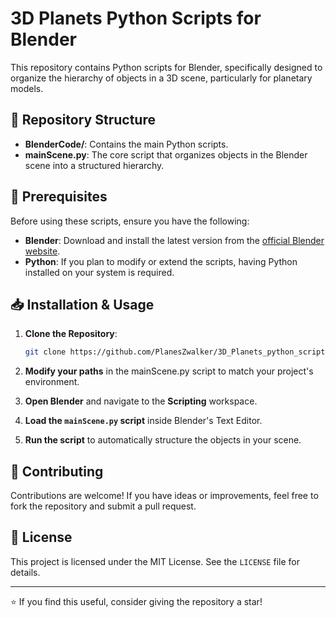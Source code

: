 # 3D Planets Python Scripts for Blender

This repository contains Python scripts for Blender, specifically designed to organize the hierarchy of objects in a 3D scene, particularly for planetary models.

## 📂 Repository Structure

- **BlenderCode/**: Contains the main Python scripts.
- **mainScene.py**: The core script that organizes objects in the Blender scene into a structured hierarchy.

## 🚀 Prerequisites

Before using these scripts, ensure you have the following:

- **Blender**: Download and install the latest version from the [official Blender website](https://www.blender.org/download/).
- **Python**: If you plan to modify or extend the scripts, having Python installed on your system is required.

## 📥 Installation & Usage

1. **Clone the Repository**:

   ```bash
   git clone https://github.com/PlanesZwalker/3D_Planets_python_scripts.git
   ```
2. **Modify your paths** in the mainScene.py script to match your project's environment.

3. **Open Blender** and navigate to the **Scripting** workspace.

4. **Load the `mainScene.py` script** inside Blender's Text Editor.
5. **Run the script** to automatically structure the objects in your scene.


## 🤝 Contributing

Contributions are welcome! If you have ideas or improvements, feel free to fork the repository and submit a pull request.

## 📜 License

This project is licensed under the MIT License. See the `LICENSE` file for details.

---

⭐ If you find this useful, consider giving the repository a star!
